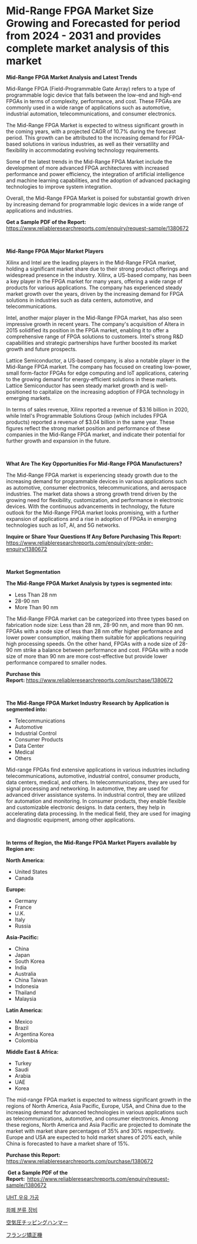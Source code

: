 <p><h1>Mid-Range FPGA Market Size Growing and Forecasted for period from 2024 - 2031 and provides complete market analysis of this market</h1></p><p><strong>Mid-Range FPGA Market Analysis and Latest Trends</strong></p>
<p><p>Mid-Range FPGA (Field-Programmable Gate Array) refers to a type of programmable logic device that falls between the low-end and high-end FPGAs in terms of complexity, performance, and cost. These FPGAs are commonly used in a wide range of applications such as automotive, industrial automation, telecommunications, and consumer electronics.</p><p>The Mid-Range FPGA Market is expected to witness significant growth in the coming years, with a projected CAGR of 10.7% during the forecast period. This growth can be attributed to the increasing demand for FPGA-based solutions in various industries, as well as their versatility and flexibility in accommodating evolving technology requirements.</p><p>Some of the latest trends in the Mid-Range FPGA Market include the development of more advanced FPGA architectures with increased performance and power efficiency, the integration of artificial intelligence and machine learning capabilities, and the adoption of advanced packaging technologies to improve system integration.</p><p>Overall, the Mid-Range FPGA Market is poised for substantial growth driven by increasing demand for programmable logic devices in a wide range of applications and industries.</p></p>
<p><strong>Get a Sample PDF of the Report:&nbsp;</strong> <a href="https://www.reliableresearchreports.com/enquiry/request-sample/1380672">https://www.reliableresearchreports.com/enquiry/request-sample/1380672</a></p>
<p>&nbsp;</p>
<p><strong>Mid-Range FPGA Major Market Players</strong></p>
<p><p>Xilinx and Intel are the leading players in the Mid-Range FPGA market, holding a significant market share due to their strong product offerings and widespread presence in the industry. Xilinx, a US-based company, has been a key player in the FPGA market for many years, offering a wide range of products for various applications. The company has experienced steady market growth over the years, driven by the increasing demand for FPGA solutions in industries such as data centers, automotive, and telecommunications.</p><p>Intel, another major player in the Mid-Range FPGA market, has also seen impressive growth in recent years. The company's acquisition of Altera in 2015 solidified its position in the FPGA market, enabling it to offer a comprehensive range of FPGA solutions to customers. Intel's strong R&D capabilities and strategic partnerships have further boosted its market growth and future prospects.</p><p>Lattice Semiconductor, a US-based company, is also a notable player in the Mid-Range FPGA market. The company has focused on creating low-power, small form-factor FPGAs for edge computing and IoT applications, catering to the growing demand for energy-efficient solutions in these markets. Lattice Semiconductor has seen steady market growth and is well-positioned to capitalize on the increasing adoption of FPGA technology in emerging markets.</p><p>In terms of sales revenue, Xilinx reported a revenue of $3.16 billion in 2020, while Intel's Programmable Solutions Group (which includes FPGA products) reported a revenue of $3.04 billion in the same year. These figures reflect the strong market position and performance of these companies in the Mid-Range FPGA market, and indicate their potential for further growth and expansion in the future.</p></p>
<p>&nbsp;</p>
<p><strong>What Are The Key Opportunities For Mid-Range FPGA Manufacturers?</strong></p>
<p><p>The Mid-Range FPGA market is experiencing steady growth due to the increasing demand for programmable devices in various applications such as automotive, consumer electronics, telecommunications, and aerospace industries. The market data shows a strong growth trend driven by the growing need for flexibility, customization, and performance in electronic devices. With the continuous advancements in technology, the future outlook for the Mid-Range FPGA market looks promising, with a further expansion of applications and a rise in adoption of FPGAs in emerging technologies such as IoT, AI, and 5G networks.</p></p>
<p><strong>Inquire or Share Your Questions If Any Before Purchasing This Report:</strong> <a href="https://www.reliableresearchreports.com/enquiry/pre-order-enquiry/1380672">https://www.reliableresearchreports.com/enquiry/pre-order-enquiry/1380672</a></p>
<p>&nbsp;</p>
<p><strong>Market Segmentation</strong></p>
<p><strong>The Mid-Range FPGA Market Analysis by types is segmented into:</strong></p>
<p><ul><li>Less Than 28 nm</li><li>28-90 nm</li><li>More Than 90 nm</li></ul></p>
<p><p>The Mid-Range FPGA market can be categorized into three types based on fabrication node size: Less than 28 nm, 28-90 nm, and more than 90 nm. FPGAs with a node size of less than 28 nm offer higher performance and lower power consumption, making them suitable for applications requiring high processing speeds. On the other hand, FPGAs with a node size of 28-90 nm strike a balance between performance and cost. FPGAs with a node size of more than 90 nm are more cost-effective but provide lower performance compared to smaller nodes.</p></p>
<p><strong>Purchase this Report:&nbsp;</strong><a href="https://www.reliableresearchreports.com/purchase/1380672">https://www.reliableresearchreports.com/purchase/1380672</a></p>
<p>&nbsp;</p>
<p><strong>The Mid-Range FPGA Market Industry Research by Application is segmented into:</strong></p>
<p><ul><li>Telecommunications</li><li>Automotive</li><li>Industrial Control</li><li>Consumer Products</li><li>Data Center</li><li>Medical</li><li>Others</li></ul></p>
<p><p>Mid-range FPGAs find extensive applications in various industries including telecommunications, automotive, industrial control, consumer products, data centers, medical, and others. In telecommunications, they are used for signal processing and networking. In automotive, they are used for advanced driver assistance systems. In industrial control, they are utilized for automation and monitoring. In consumer products, they enable flexible and customizable electronic designs. In data centers, they help in accelerating data processing. In the medical field, they are used for imaging and diagnostic equipment, among other applications.</p></p>
<p>&nbsp;</p>
<p><strong>In terms of Region, the Mid-Range FPGA Market Players available by Region are:</strong></p>
<p>
    <p> <strong> North America: </strong>
        <ul>
            <li>United States</li>
            <li>Canada</li>
        </ul>
        </p> 
    <p> <strong> Europe: </strong>
        <ul>
            <li>Germany</li>
            <li>France</li>
            <li>U.K.</li>
            <li>Italy</li>
            <li>Russia</li>
        </ul>
        </p> 
    <p> <strong> Asia-Pacific: </strong>
        <ul>
            <li>China</li>
            <li>Japan</li>
            <li>South Korea</li>
            <li>India</li>
            <li>Australia</li>
            <li>China Taiwan</li>
            <li>Indonesia</li>
            <li>Thailand</li>
            <li>Malaysia</li>
        </ul>
        </p> 
    <p> <strong> Latin America: </strong>
        <ul>
            <li>Mexico</li>
            <li>Brazil</li>
            <li>Argentina Korea</li>
            <li>Colombia</li>
        </ul>
        </p> 
    <p> <strong> Middle East & Africa: </strong>
        <ul>
            <li>Turkey</li>
            <li>Saudi</li>
            <li>Arabia</li>
            <li>UAE</li>
            <li>Korea</li>
        </ul>
    </p>
    </p>
<p><p>The mid-range FPGA market is expected to witness significant growth in the regions of North America, Asia Pacific, Europe, USA, and China due to the increasing demand for advanced technologies in various applications such as telecommunications, automotive, and consumer electronics. Among these regions, North America and Asia Pacific are projected to dominate the market with market share percentages of 35% and 30% respectively. Europe and USA are expected to hold market shares of 20% each, while China is forecasted to have a market share of 15%.</p></p>
<p><strong>Purchase this Report: </strong><a href="https://www.reliableresearchreports.com/purchase/1380672">https://www.reliableresearchreports.com/purchase/1380672</a></p>
<p>&nbsp;<strong>Get a Sample PDF of the Report:&nbsp;&nbsp;</strong><a href="https://www.reliableresearchreports.com/enquiry/request-sample/1380672">https://www.reliableresearchreports.com/enquiry/request-sample/1380672</a></p>
<p><strong></strong></p>
<p><p><a href="https://medium.com/@giovanileannon/%EC%9A%B0%EC%9C%A0%EC%9D%98-uht-%EC%B2%98%EB%A6%AC-%EC%8B%9C%EC%9E%A5-2031%EB%85%84%EA%B9%8C%EC%A7%80%EC%9D%98-%ED%8A%B8%EB%A0%8C%EB%93%9C-%EC%98%88%EC%B8%A1-%EB%B0%8F-%EA%B2%BD%EC%9F%81-%EB%B6%84%EC%84%9D-25b4a3b5d339">UHT 우유 가공</a></p><p><a href="https://medium.com/@angelardelean202220221/%ED%86%B5%ED%99%94-%EB%B6%84%EB%A5%98-%EC%9E%A5%EB%B9%84-%EC%8B%9C%EC%9E%A5-%EA%B2%BD%EC%9F%81-%EB%B6%84%EC%84%9D-%EC%8B%9C%EC%9E%A5-%EB%8F%99%ED%96%A5-%EB%B0%8F-2031%EB%85%84%EA%B9%8C%EC%A7%80%EC%9D%98-%EC%98%88%EC%B8%A1-b67283f805b9">화폐 분류 장비</a></p><p><a href="https://github.com/marbadji/Market-Research-Report-List-1/blob/main/184506712624.md">空気圧チッピングハンマー</a></p><p><a href="https://github.com/KaydenJohns1964/Market-Research-Report-List-1/blob/main/711695912625.md">フランジ矯正機</a></p></p>